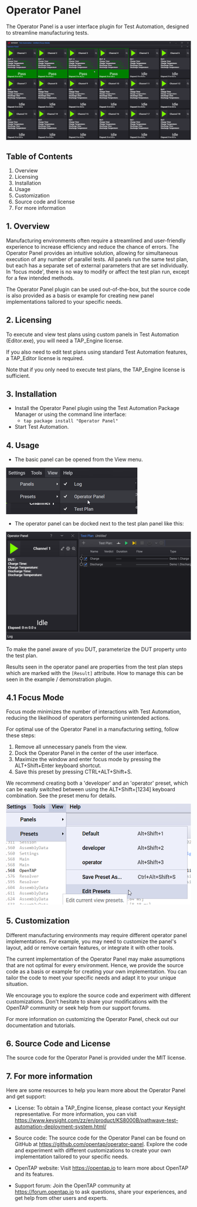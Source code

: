# Operator Panel

The Operator Panel is a user interface plugin for Test Automation, designed to streamline manufacturing tests.

![operator ui](images/operator-ui.png)

## Table of Contents

1. Overview
2. Licensing
3. Installation
4. Usage
5. Customization
6. Source code and license
7. For more information


## 1. Overview

Manufacturing environments often require a streamlined and user-friendly experience to increase efficiency and reduce the chance of errors. The Operator Panel provides an intuitive solution, allowing for simultaneous execution of any number of parallel tests. All panels run the same test plan, but each has a separate set of external parameters that are set individually. In 'focus mode', there is no way to modify or affect the test plan run, except for a few intended methods.

The Operator Panel plugin can be used out-of-the-box, but the source code is also provided as a basis or example for creating new panel implementations tailored to your specific needs.


## 2. Licensing

To execute and view test plans using custom panels in Test Automation (Editor.exe), you will need a TAP_Engine license.

If you also need to edit test plans using standard Test Automation features, a TAP_Editor license is required.

Note that if you only need to execute test plans, the TAP_Engine license is sufficient.

## 3. Installation

- Install the Operator Panel plugin using the Test Automation Package Manager or using the command line interface:
  - `tap package install "Operator Panel"`
- Start Test Automation.

## 4. Usage
- The basic panel can be opened from the View menu.

![view menu](images/view-menu.png)

- The operator panel can be docked next to the test plan panel like this:

![view menu](images/operator-test-plan.png)


To make the panel aware of you DUT, parameterize the DUT property unto the test plan.

Results seen in the operator panel are properties from the test plan steps which are marked with the `[Result]` attribute. How to manage this can be seen in the example / demonstration plugin.

## 4.1 Focus Mode

Focus mode minimizes the number of interactions with Test Automation, reducing the likelihood of operators performing unintended actions.

For optimal use of the Operator Panel in a manufacturing setting, follow these steps:

1. Remove all unnecessary panels from the view.
2. Dock the Operator Panel in the center of the user interface.
3. Maximize the window and enter focus mode by pressing the ALT+Shift+Enter keyboard shortcut.
4. Save this preset by pressing CTRL+ALT+Shift+S.

We recommend creating both a 'developer' and an 'operator' preset, which can be easily switched between using the ALT+Shift+[1234] keyboard combination. See the preset menu for details.

![Presets menu](images/presets-view.png)


## 5. Customization
Different manufacturing environments may require different operator panel implementations. For example, you may need to customize the panel's layout, add or remove certain features, or integrate it with other tools.

The current implementation of the Operator Panel may make assumptions that are not optimal for every environment. Hence, we provide the source code as a basis or example for creating your own implementation. You can tailor the code to meet your specific needs and adapt it to your unique situation.

We encourage you to explore the source code and experiment with different customizations. Don't hesitate to share your modifications with the OpenTAP community or seek help from our support forums.

For more information on customizing the Operator Panel, check out our documentation and tutorials.

## 6. Source Code and License
The source code for the Operator Panel is provided under the MIT license.

## 7. For more information
Here are some resources to help you learn more about the Operator Panel and get support:

- License: To obtain a TAP_Engine license, please contact your Keysight representative. For more information, you can visit https://www.keysight.com/zz/en/product/KS8000B/pathwave-test-automation-deployment-system.html/ 

- Source code: The source code for the Operator Panel can be found on GitHub at https://github.com/opentap/operator-panel. Explore the code and experiment with different customizations to create your own implementation tailored to your specific needs.

- OpenTAP website: Visit https://opentap.io to learn more about OpenTAP and its features.

- Support forum: Join the OpenTAP community at https://forum.opentap.io to ask questions, share your experiences, and get help from other users and experts.
